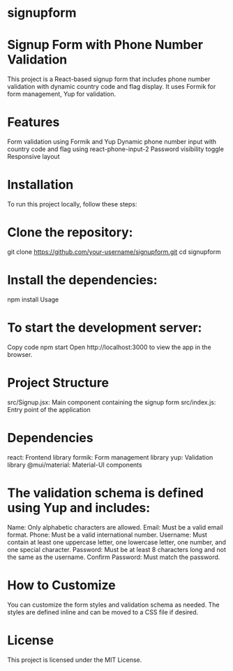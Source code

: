 # signupform
# Signup Form with Phone Number Validation
This project is a React-based signup form that includes phone number validation with dynamic country code and flag display. It uses Formik for form management, Yup for validation.

# Features
Form validation using Formik and Yup
Dynamic phone number input with country code and flag using react-phone-input-2
Password visibility toggle
Responsive layout

# Installation
To run this project locally, follow these steps:

# Clone the repository:
git clone https://github.com/your-username/signupform.git
cd signupform

# Install the dependencies:
npm install
Usage

# To start the development server:
Copy code
npm start
Open http://localhost:3000 to view the app in the browser.

# Project Structure
src/Signup.jsx: Main component containing the signup form
src/index.js: Entry point of the application
# Dependencies
react: Frontend library
formik: Form management library
yup: Validation library
@mui/material: Material-UI components

# The validation schema is defined using Yup and includes:
Name: Only alphabetic characters are allowed.
Email: Must be a valid email format.
Phone: Must be a valid international number.
Username: Must contain at least one uppercase letter, one lowercase letter, one number, and one special character.
Password: Must be at least 8 characters long and not the same as the username.
Confirm Password: Must match the password.

# How to Customize
You can customize the form styles and validation schema as needed. The styles are defined inline and can be moved to a CSS file if desired.

# License
This project is licensed under the MIT License.

